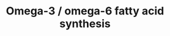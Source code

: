 ---
annotations:
- id: PW:0000011
  parent: classic metabolic pathway
  type: Pathway Ontology
  value: amino acid metabolic pathway
- id: PW:0001136
  parent: classic metabolic pathway
  type: Pathway Ontology
  value: fatty acid elongation pathway
- id: PW:0000058
  parent: classic metabolic pathway
  type: Pathway Ontology
  value: fatty acid metabolic pathway
- id: PW:0001253
  parent: classic metabolic pathway
  type: Pathway Ontology
  value: fatty acid omega degradation pathway
- id: PW:0001137
  parent: classic metabolic pathway
  type: Pathway Ontology
  value: unsaturated fatty acid biosynthetic pathway
authors:
- DeSl
- Egonw
- Eweitz
- Conroy lipids
- Ddigles
citedin: ''
communities:
- Lipids
- ONTOX
description: This pathway is inspired by the Lipidmaps>Omega-3 and omega-6 fatty acids)
  [[1](https://lipidmaps.org/pathway/pathways_maps)]. Omega-3 and omega-6 FAs (Fatty
  acids) are important fats obtained from diet, and are both polyunsaturated (indicating
  many double bonds in the lipid tail).The position of the double bond is given in
  the name of the lipid, for example 22:2(13Z,16Z) means a tail length of 22 carbons,
  with 2 double bond. One double bond is at the 13 Carbon, the second on the 16th.This
  number is counted from the tail end of the lipid chain (indicating that the example
  lipid is a 22 - 16 = omega-6 FA).
last-edited: 2025-07-08
ndex: b6a44631-8b6c-11eb-9e72-0ac135e8bacf
organisms:
- Homo sapiens
redirect_from:
- /index.php/Pathway:WP4723
- /instance/WP4723
- /instance/WP4723_r139830
revision: r139830
schema-jsonld:
- '@context': https://schema.org/
  '@id': https://wikipathways.github.io/pathways/WP4723.html
  '@type': Dataset
  creator:
    '@type': Organization
    name: WikiPathways
  description: This pathway is inspired by the Lipidmaps>Omega-3 and omega-6 fatty
    acids) [[1](https://lipidmaps.org/pathway/pathways_maps)]. Omega-3 and omega-6
    FAs (Fatty acids) are important fats obtained from diet, and are both polyunsaturated
    (indicating many double bonds in the lipid tail).The position of the double bond
    is given in the name of the lipid, for example 22:2(13Z,16Z) means a tail length
    of 22 carbons, with 2 double bond. One double bond is at the 13 Carbon, the second
    on the 16th.This number is counted from the tail end of the lipid chain (indicating
    that the example lipid is a 22 - 16 = omega-6 FA).
  keywords:
  - 20:2(11Z,14Z)
  - 20:3(11Z,14Z,17Z)
  - 20:4(8Z,11Z,14Z,17Z)
  - 20:5(5Z,8Z,11Z,14Z,17Z)
  - 22:2(13Z,16Z)
  - 22:4(7Z,10Z,13Z,16Z)
  - 22:5(4Z,7Z,10Z,13Z,16Z)
  - 22:5(7Z,10Z,13Z,16Z,19Z)
  - 24:4(9Z,12Z,15Z,18Z)
  - 24:5(6Z,9Z,12Z,15Z,18Z)
  - 24:5(9Z,12Z,15Z,18Z,21Z)
  - 24:6(6Z,9Z,12Z,15Z,18Z,21Z)
  - ACOT1
  - ACOT2
  - ACOX1
  - ACOX3
  - ACSL1
  - ACSL3
  - ACSL4
  - Arachidonic acid
  - Arachidonoyl-CoA
  - Bishomo-gamma-linolenic acid
  - CoA(18:2(9Z,12Z))
  - CoA(18:3(6Z,9Z,12Z))
  - CoA(18:3(9Z,12Z,15Z))
  - CoA(18:4(6Z,9Z,12Z,15Z))
  - CoA(20:2(11Z,14Z))
  - CoA(20:3(11Z,14Z,17Z))
  - CoA(20:3(8Z,11Z,14Z))
  - CoA(20:4(8Z,11Z,14Z,17Z))
  - CoA(20:5)
  - CoA(22:2(13Z,16Z))
  - CoA(22:4)
  - CoA(22:5(4Z,7Z,10Z,13Z,16Z))
  - CoA(22:5(7Z,10Z,13Z,16Z,19Z))
  - CoA(22:6)
  - CoA(24:4)
  - CoA(24:5(6Z,9Z,12Z,15Z,18Z))
  - CoA(24:5(9Z,12Z,15Z,18Z,21Z))
  - CoA(24:6)
  - DHA
  - ELOVL2
  - ELOVL5
  - FADS1
  - FADS2
  - Glycerophospholipids
  - Linoleic acid
  - PLA2G4A
  - PLA2G4B
  - PLA2G5
  - PLA2G6
  - Stearidonic acid
  - alpha-Linolenic acid
  - gamma-Linolenic acid
  license: CC0
  name: Omega-3 / omega-6 fatty acid synthesis
seo: CreativeWork
title: Omega-3 / omega-6 fatty acid synthesis
wpid: WP4723
---